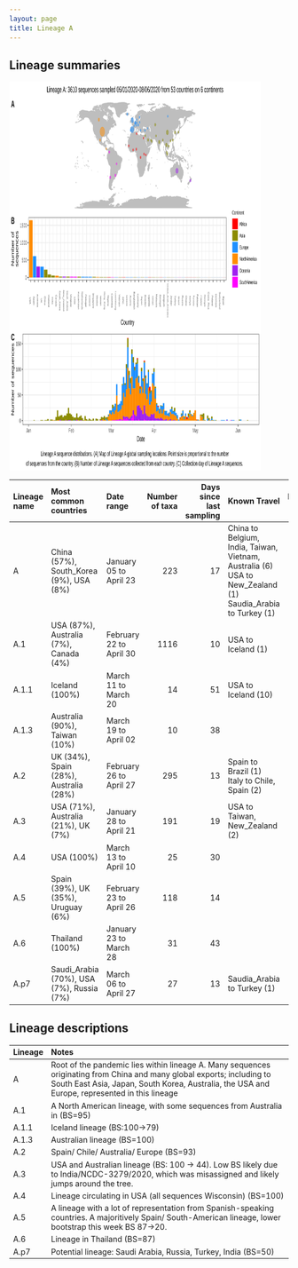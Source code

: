 ```yaml
---
layout: page
title: Lineage A
---
```




<h2> Lineage summaries</h2>

<img src="../assets/images/A.svg" alt="A lineage summary figure" width="90%" height="700px" />


| Lineage name | Most common countries | Date range | Number of taxa |  Days since last sampling | Known Travel | Recall value |
|:-----|:-----|:-------|-------:|-------:|:---------|--------:|
| A | China (57%), South_Korea (9%), USA (8%) | January 05 to April 23 | 223 | 17 | China to Belgium, India, Taiwan, Vietnam, Australia (6)<br/> USA to New_Zealand (1)<br/> Saudia_Arabia to Turkey (1)<br/> | 87.76 |
| A.1 | USA (87%), Australia (7%), Canada (4%) | February 22 to April 30 | 1116 | 10 | USA to Iceland (1)<br/> | 100.0 |
| A.1.1 | Iceland (100%) | March 11 to March 20 | 14 | 51 | USA to Iceland (10)<br/> | 100.0 |
| A.1.3 | Australia (90%), Taiwan (10%) | March 19 to April 02 | 10 | 38 |  | 100.0 |
| A.2 | UK (34%), Spain (28%), Australia (28%) | February 26 to April 27 | 295 | 13 | Spain to Brazil (1)<br/> Italy to Chile, Spain (2)<br/> | 100.0 |
| A.3 | USA (71%), Australia (21%), UK (7%) | January 28 to April 21 | 191 | 19 | USA to Taiwan, New_Zealand (2)<br/> | 99.48 |
| A.4 | USA (100%) | March 13 to April 10 | 25 | 30 |  | 100.0 |
| A.5 | Spain (39%), UK (35%), Uruguay (6%) | February 23 to April 26 | 118 | 14 |  | 95.93 |
| A.6 | Thailand (100%) | January 23 to March 28 | 31 | 43 |  | 100.0 |
| A.p7 | Saudi_Arabia (70%), USA (7%), Russia (7%) | March 06 to April 27 | 27 | 13 | Saudia_Arabia to Turkey (1)<br/> | 100.0 |

<h2>Lineage descriptions</h2>

| Lineage | Notes |
|:-----|:-----|
| A | Root of the pandemic lies within lineage A. Many sequences originating from China and many global exports; including to South East Asia, Japan, South Korea, Australia, the USA and Europe, represented in this lineage |
| A.1 | A North American lineage, with some sequences from Australia in (BS=95) |
| A.1.1 | Iceland lineage (BS:100->79) |
| A.1.3 | Australian lineage (BS=100) |
| A.2 | Spain/ Chile/ Australia/ Europe (BS=93) |
| A.3 | USA and Australian lineage (BS: 100 -> 44). Low BS likely due to India/NCDC-3279/2020, which was misassigned and likely jumps around the tree. |
| A.4 | Lineage circulating in USA (all sequences Wisconsin) (BS=100) |
| A.5 | A lineage with a lot of representation from Spanish-speaking countries. A majoritively Spain/ South-American lineage, lower bootstrap this week BS 87->20.  |
| A.6 | Lineage in Thailand (BS=87) |
| A.p7 | Potential lineage: Saudi Arabia, Russia, Turkey, India (BS=50) |

